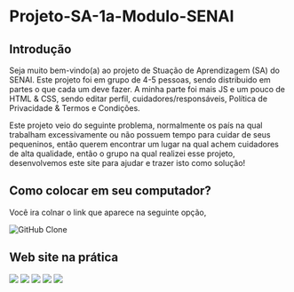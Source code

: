 # Projeto-SA-1a-Modulo-SENAI

## Introdução

Seja muito bem-vindo(a) ao projeto de Stuação de Aprendizagem (SA) do SENAI. Este projeto foi em grupo de 4-5 pessoas, sendo distribuido em partes o que cada um deve fazer. A minha parte foi mais JS e um pouco de HTML & CSS, sendo editar perfil, cuidadores/responsáveis, Política de Privacidade & Termos e Condições.

Este projeto veio do seguinte problema, normalmente os país na qual trabalham excessivamente ou não possuem tempo para cuidar de seus pequeninos, então querem encontrar um lugar na qual achem cuidadores de alta qualidade, então o grupo na qual realizei esse projeto, desenvolvemos este site para ajudar e trazer isto como solução!

##

## Como colocar em seu computador?

Você ira colnar o link que aparece na seguinte opção,

<img src="https://docs.github.com/assets/cb-60499/images/help/repository/https-url-clone-cli.png" alt="GitHub Clone">


## Web site na prática

<img src="https://github.com/user-attachments/assets/dc28bdb7-0b05-449e-9328-fab3dc9bd626"/>
<img src="https://github.com/user-attachments/assets/7c80ae85-3f62-4721-99fb-d9b1c95bfae0"/>
<img src="(https://github.com/user-attachments/assets/6c55c046-63a5-4441-b46a-38316ac81ee3"/>
<img src="https://github.com/user-attachments/assets/4f06195a-c4b0-49f8-87d8-8d2be5a7b2a9"/>
<img src="https://github.com/user-attachments/assets/ec4ad106-eeca-41e2-bd26-eb5e1dd4ba29"/>
